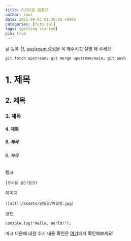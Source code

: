 ```yaml
---
title: 마크다운 템플릿
author: root
date: 2021-09-02 01:30:00 +0900
categories: [Tutorial]
tags: [getting started]
pin: true
---
```


글 등록 전, [upstream 설정](https://blog.hanjulcoding.com/posts/getting-started/#5-%EC%9B%90%EB%B3%B8-%EC%A0%80%EC%9E%A5%EC%86%8C%EC%97%90%EC%84%9C-%EC%97%85%EB%8D%B0%EC%9D%B4%ED%8A%B8-%EB%B0%9B%EA%B8%B0)을 꼭 해주시고 실행 해 주세요.

```console
git fetch upstream; git merge upstream/main; git push
```

# 1. 제목
## 2. 제목
### 3. 제목
#### 4. 제목
##### 5. 제목
###### 6. 제목

링크
```console
[표시할 글](링크)
```

이미지
```
![alt](/assets/년월일/파일명.jpg)
```

코드
```console
console.log("Hello, World!");
```

마크 다운에 대한 추가 내용 확인은 [여기](https://gist.github.com/ihoneymon/652be052a0727ad59601)에서 확인해보세요!